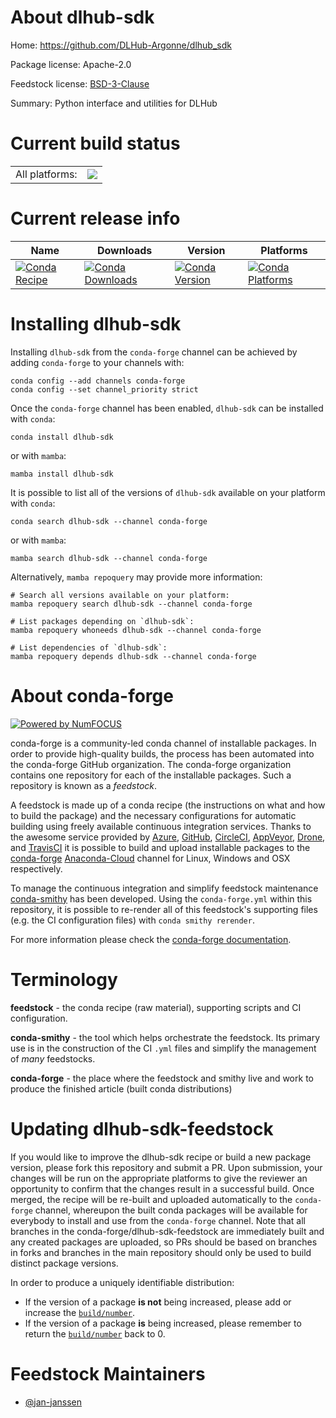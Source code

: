About dlhub-sdk
===============

Home: https://github.com/DLHub-Argonne/dlhub_sdk

Package license: Apache-2.0

Feedstock license: [BSD-3-Clause](https://github.com/conda-forge/dlhub-sdk-feedstock/blob/main/LICENSE.txt)

Summary: Python interface and utilities for DLHub

Current build status
====================


<table><tr><td>All platforms:</td>
    <td>
      <a href="https://dev.azure.com/conda-forge/feedstock-builds/_build/latest?definitionId=16691&branchName=main">
        <img src="https://dev.azure.com/conda-forge/feedstock-builds/_apis/build/status/dlhub-sdk-feedstock?branchName=main">
      </a>
    </td>
  </tr>
</table>

Current release info
====================

| Name | Downloads | Version | Platforms |
| --- | --- | --- | --- |
| [![Conda Recipe](https://img.shields.io/badge/recipe-dlhub--sdk-green.svg)](https://anaconda.org/conda-forge/dlhub-sdk) | [![Conda Downloads](https://img.shields.io/conda/dn/conda-forge/dlhub-sdk.svg)](https://anaconda.org/conda-forge/dlhub-sdk) | [![Conda Version](https://img.shields.io/conda/vn/conda-forge/dlhub-sdk.svg)](https://anaconda.org/conda-forge/dlhub-sdk) | [![Conda Platforms](https://img.shields.io/conda/pn/conda-forge/dlhub-sdk.svg)](https://anaconda.org/conda-forge/dlhub-sdk) |

Installing dlhub-sdk
====================

Installing `dlhub-sdk` from the `conda-forge` channel can be achieved by adding `conda-forge` to your channels with:

```
conda config --add channels conda-forge
conda config --set channel_priority strict
```

Once the `conda-forge` channel has been enabled, `dlhub-sdk` can be installed with `conda`:

```
conda install dlhub-sdk
```

or with `mamba`:

```
mamba install dlhub-sdk
```

It is possible to list all of the versions of `dlhub-sdk` available on your platform with `conda`:

```
conda search dlhub-sdk --channel conda-forge
```

or with `mamba`:

```
mamba search dlhub-sdk --channel conda-forge
```

Alternatively, `mamba repoquery` may provide more information:

```
# Search all versions available on your platform:
mamba repoquery search dlhub-sdk --channel conda-forge

# List packages depending on `dlhub-sdk`:
mamba repoquery whoneeds dlhub-sdk --channel conda-forge

# List dependencies of `dlhub-sdk`:
mamba repoquery depends dlhub-sdk --channel conda-forge
```


About conda-forge
=================

[![Powered by
NumFOCUS](https://img.shields.io/badge/powered%20by-NumFOCUS-orange.svg?style=flat&colorA=E1523D&colorB=007D8A)](https://numfocus.org)

conda-forge is a community-led conda channel of installable packages.
In order to provide high-quality builds, the process has been automated into the
conda-forge GitHub organization. The conda-forge organization contains one repository
for each of the installable packages. Such a repository is known as a *feedstock*.

A feedstock is made up of a conda recipe (the instructions on what and how to build
the package) and the necessary configurations for automatic building using freely
available continuous integration services. Thanks to the awesome service provided by
[Azure](https://azure.microsoft.com/en-us/services/devops/), [GitHub](https://github.com/),
[CircleCI](https://circleci.com/), [AppVeyor](https://www.appveyor.com/),
[Drone](https://cloud.drone.io/welcome), and [TravisCI](https://travis-ci.com/)
it is possible to build and upload installable packages to the
[conda-forge](https://anaconda.org/conda-forge) [Anaconda-Cloud](https://anaconda.org/)
channel for Linux, Windows and OSX respectively.

To manage the continuous integration and simplify feedstock maintenance
[conda-smithy](https://github.com/conda-forge/conda-smithy) has been developed.
Using the ``conda-forge.yml`` within this repository, it is possible to re-render all of
this feedstock's supporting files (e.g. the CI configuration files) with ``conda smithy rerender``.

For more information please check the [conda-forge documentation](https://conda-forge.org/docs/).

Terminology
===========

**feedstock** - the conda recipe (raw material), supporting scripts and CI configuration.

**conda-smithy** - the tool which helps orchestrate the feedstock.
                   Its primary use is in the construction of the CI ``.yml`` files
                   and simplify the management of *many* feedstocks.

**conda-forge** - the place where the feedstock and smithy live and work to
                  produce the finished article (built conda distributions)


Updating dlhub-sdk-feedstock
============================

If you would like to improve the dlhub-sdk recipe or build a new
package version, please fork this repository and submit a PR. Upon submission,
your changes will be run on the appropriate platforms to give the reviewer an
opportunity to confirm that the changes result in a successful build. Once
merged, the recipe will be re-built and uploaded automatically to the
`conda-forge` channel, whereupon the built conda packages will be available for
everybody to install and use from the `conda-forge` channel.
Note that all branches in the conda-forge/dlhub-sdk-feedstock are
immediately built and any created packages are uploaded, so PRs should be based
on branches in forks and branches in the main repository should only be used to
build distinct package versions.

In order to produce a uniquely identifiable distribution:
 * If the version of a package **is not** being increased, please add or increase
   the [``build/number``](https://docs.conda.io/projects/conda-build/en/latest/resources/define-metadata.html#build-number-and-string).
 * If the version of a package **is** being increased, please remember to return
   the [``build/number``](https://docs.conda.io/projects/conda-build/en/latest/resources/define-metadata.html#build-number-and-string)
   back to 0.

Feedstock Maintainers
=====================

* [@jan-janssen](https://github.com/jan-janssen/)

